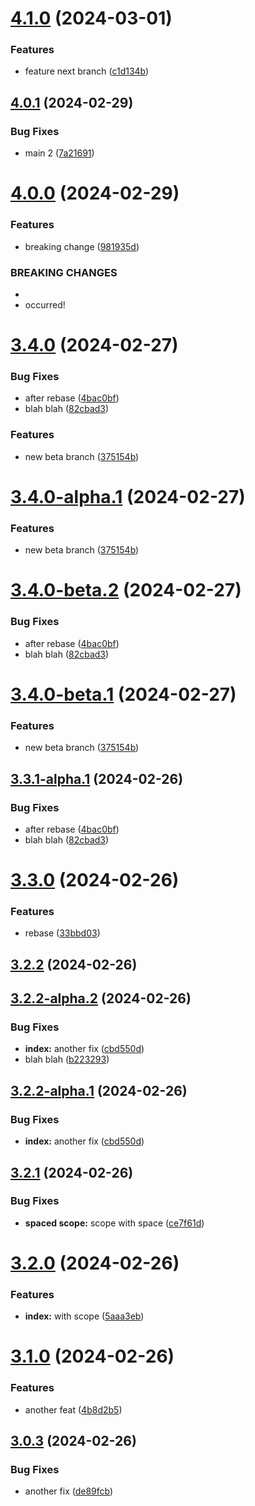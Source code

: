 # [4.1.0](https://github.com/allanpena/semver/compare/v4.0.1...v4.1.0) (2024-03-01)


### Features

* feature next branch ([c1d134b](https://github.com/allanpena/semver/commit/c1d134b0efe46fcf3865c1a3419fcc5d29a49796))

## [4.0.1](https://github.com/allanpena/semver/compare/v4.0.0...v4.0.1) (2024-02-29)


### Bug Fixes

* main 2 ([7a21691](https://github.com/allanpena/semver/commit/7a216917c3efa3f822cf0ec2b11b7647c7abe895))

# [4.0.0](https://github.com/allanpena/semver/compare/v3.4.0...v4.0.0) (2024-02-29)


### Features

* breaking change ([981935d](https://github.com/allanpena/semver/commit/981935dfff3e975a7833fe718203f96b5a5ba732))


### BREAKING CHANGES

* 
* occurred!

# [3.4.0](https://github.com/allanpena/semver/compare/v3.3.0...v3.4.0) (2024-02-27)


### Bug Fixes

* after rebase ([4bac0bf](https://github.com/allanpena/semver/commit/4bac0bf6ae585691a9b69096b144b36c5a7fbc77))
* blah blah ([82cbad3](https://github.com/allanpena/semver/commit/82cbad3e948aae7eec18ebda4aa08c8bb76a3def))


### Features

* new beta branch ([375154b](https://github.com/allanpena/semver/commit/375154b175791508262868f3591afefb2112c112))

# [3.4.0-alpha.1](https://github.com/allanpena/semver/compare/v3.3.1-alpha.1...v3.4.0-alpha.1) (2024-02-27)


### Features

* new beta branch ([375154b](https://github.com/allanpena/semver/commit/375154b175791508262868f3591afefb2112c112))

# [3.4.0-beta.2](https://github.com/allanpena/semver/compare/v3.4.0-beta.1...v3.4.0-beta.2) (2024-02-27)


### Bug Fixes

* after rebase ([4bac0bf](https://github.com/allanpena/semver/commit/4bac0bf6ae585691a9b69096b144b36c5a7fbc77))
* blah blah ([82cbad3](https://github.com/allanpena/semver/commit/82cbad3e948aae7eec18ebda4aa08c8bb76a3def))

# [3.4.0-beta.1](https://github.com/allanpena/semver/compare/v3.3.0...v3.4.0-beta.1) (2024-02-27)


### Features

* new beta branch ([375154b](https://github.com/allanpena/semver/commit/375154b175791508262868f3591afefb2112c112))

## [3.3.1-alpha.1](https://github.com/allanpena/semver/compare/v3.3.0...v3.3.1-alpha.1) (2024-02-26)


### Bug Fixes

* after rebase ([4bac0bf](https://github.com/allanpena/semver/commit/4bac0bf6ae585691a9b69096b144b36c5a7fbc77))
* blah blah ([82cbad3](https://github.com/allanpena/semver/commit/82cbad3e948aae7eec18ebda4aa08c8bb76a3def))

# [3.3.0](https://github.com/allanpena/semver/compare/v3.2.2...v3.3.0) (2024-02-26)


### Features

* rebase ([33bbd03](https://github.com/allanpena/semver/commit/33bbd03c3c682a87f94f604c3bfc3302d521ffbf))

## [3.2.2](https://github.com/allanpena/semver/compare/v3.2.1...v3.2.2) (2024-02-26)
## [3.2.2-alpha.2](https://github.com/allanpena/semver/compare/v3.2.2-alpha.1...v3.2.2-alpha.2) (2024-02-26)


### Bug Fixes

* **index:** another fix ([cbd550d](https://github.com/allanpena/semver/commit/cbd550d924564d894a4dfb7bbbb63043061d65ca))
* blah blah ([b223293](https://github.com/allanpena/semver/commit/b2232932013cdff94286707810c60ef483ad36f7))

## [3.2.2-alpha.1](https://github.com/allanpena/semver/compare/v3.2.1...v3.2.2-alpha.1) (2024-02-26)


### Bug Fixes

* **index:** another fix ([cbd550d](https://github.com/allanpena/semver/commit/cbd550d924564d894a4dfb7bbbb63043061d65ca))

## [3.2.1](https://github.com/allanpena/semver/compare/v3.2.0...v3.2.1) (2024-02-26)


### Bug Fixes

* **spaced scope:** scope with space ([ce7f61d](https://github.com/allanpena/semver/commit/ce7f61df299048c43450dc51cf9ba176002cab99))

# [3.2.0](https://github.com/allanpena/semver/compare/v3.1.0...v3.2.0) (2024-02-26)


### Features

* **index:** with scope ([5aaa3eb](https://github.com/allanpena/semver/commit/5aaa3ebe753ac9392a19824caad74a0fd1343a98))

# [3.1.0](https://github.com/allanpena/semver/compare/v3.0.3...v3.1.0) (2024-02-26)


### Features

* another feat ([4b8d2b5](https://github.com/allanpena/semver/commit/4b8d2b5bf0adc3a915babba97df2c397e0fa33ed))

## [3.0.3](https://github.com/allanpena/semver/compare/v3.0.2...v3.0.3) (2024-02-26)


### Bug Fixes

* another fix ([de89fcb](https://github.com/allanpena/semver/commit/de89fcb55e2dbba185e259b578cd9e7ffead4306))
